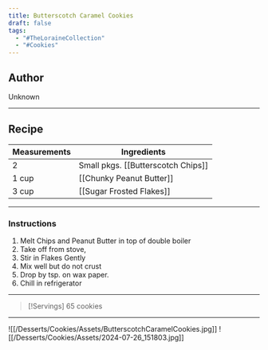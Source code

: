 ```yaml
---
title: Butterscotch Caramel Cookies
draft: false
tags:
  - "#TheLoraineCollection"
  - "#Cookies"
---
```

## Author
Unknown
___
## Recipe

| Measurements | Ingredients                        |
| :----------- | ---------------------------------- |
| 2            | Small pkgs. [[Butterscotch Chips]] |
| 1 cup        | [[Chunky Peanut Butter]]           |
| 3 cup        | [[Sugar Frosted Flakes]]           |
___
### Instructions
1. Melt Chips and Peanut Butter in top of double boiler
2. Take off from stove,
3. Stir in Flakes Gently
4. Mix well but do not crust
5. Drop by tsp. on wax paper.
6. Chill in refrigerator
___
>[!Servings]
>65 cookies

___
![[/Desserts/Cookies/Assets/ButterscotchCaramelCookies.jpg]]
![[/Desserts/Cookies/Assets/2024-07-26_151803.jpg]]
